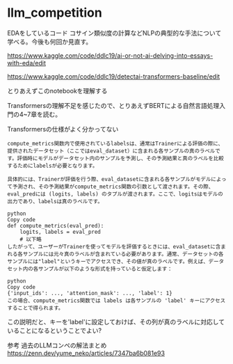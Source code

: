 # llm_competition

EDAをしているコード コサイン類似度の計算などNLPの典型的な手法について学べる。今後も何回か見直す。

https://www.kaggle.com/code/ddlc19/ai-or-not-ai-delving-into-essays-with-eda/edit

https://www.kaggle.com/code/ddlc19/detectai-transformers-baseline/edit 

とりあえずこのnotebookを理解する

Transformersの理解不足を感じたので、とりあえずBERTによる自然言語処理入門の4~7章を読む。

Transformersの仕様がよく分かってない
```
compute_metrics関数内で使用されているlabelsは、通常はTrainerによる評価の際に、提供されたデータセット（ここではeval_dataset）に含まれる各サンプルの真のラベルです。評価時にモデルがデータセット内のサンプルを予測し、その予測結果と真のラベルを比較するためにlabelsが必要となります。

具体的には、Trainerが評価を行う際、eval_datasetに含まれる各サンプルがモデルによって予測され、その予測結果がcompute_metrics関数の引数として渡されます。その際、eval_predには (logits, labels) のタプルが渡されます。ここで、logitsはモデルの出力であり、labelsは真のラベルです。

python
Copy code
def compute_metrics(eval_pred):
    logits, labels = eval_pred
    # 以下略
したがって、ユーザーがTrainerを使ってモデルを評価するときには、eval_datasetに含まれる各サンプルには元々真のラベルが含まれている必要があります。通常、データセットの各サンプルには"label"というキーでアクセスでき、その値が真のラベルです。例えば、データセット内の各サンプルが以下のような形式を持っていると仮定します：

python
Copy code
{'input_ids': ..., 'attention_mask': ..., 'label': 1}
この場合、compute_metrics関数では labels は各サンプルの 'label' キーにアクセスすることで得られます。
```

この説明だと、キーを'label'に設定しておけば、その列が真のラベルに対応していることになるということでよい?





参考
過去のLLMコンペの解法まとめ
https://zenn.dev/yume_neko/articles/7347ba6b081e93


